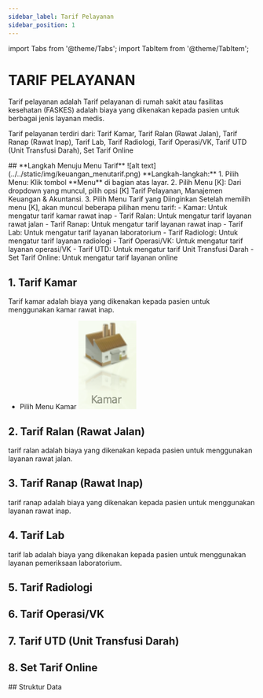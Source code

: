 ```yaml
---
sidebar_label: Tarif Pelayanan
sidebar_position: 1
---
```


import Tabs from '@theme/Tabs';
import TabItem from '@theme/TabItem';

# TARIF PELAYANAN
Tarif pelayanan adalah 
Tarif pelayanan di rumah sakit atau fasilitas kesehatan (FASKES) adalah biaya yang dikenakan kepada pasien untuk berbagai jenis layanan medis.

Tarif pelayanan terdiri dari: Tarif Kamar, Tarif Ralan (Rawat Jalan), Tarif Ranap (Rawat Inap), Tarif Lab, Tarif Radiologi, Tarif Operasi/VK, Tarif UTD (Unit Transfusi Darah), Set Tarif Online

<Tabs>
<TabItem value="Tutorial" label="Tutorial" default>
## **Langkah Menuju Menu Tarif**
![alt text](../../static/img/keuangan_menutarif.png)
**Langkah-langkah:**
1. Pilih Menu: Klik tombol **Menu** di bagian atas layar.
2. Pilih Menu [K]: Dari dropdown yang muncul, pilih opsi [K] Tarif Pelayanan, Manajemen Keuangan & Akuntansi.
3. Pilih Menu Tarif yang Diinginkan
Setelah memilih menu [K], akan muncul beberapa pilihan menu tarif:
     - Kamar: Untuk mengatur tarif kamar rawat inap
     - Tarif Ralan: Untuk mengatur tarif layanan rawat jalan
     - Tarif Ranap: Untuk mengatur tarif layanan rawat inap
     - Tarif Lab: Untuk mengatur tarif layanan laboratorium
     - Tarif Radiologi: Untuk mengatur tarif layanan radiologi
     - Tarif Operasi/VK: Untuk mengatur tarif layanan operasi/VK
     - Tarif UTD: Untuk mengatur tarif Unit Transfusi Darah
     - Set Tarif Online: Untuk mengatur tarif layanan online

## **1. Tarif Kamar**
Tarif kamar adalah biaya yang dikenakan kepada pasien untuk menggunakan kamar rawat inap.
- Pilih Menu Kamar ![alt text](image.png)


## **2. Tarif Ralan (Rawat Jalan)**
tarif ralan adalah biaya yang dikenakan kepada pasien untuk menggunakan layanan rawat jalan.

## **3. Tarif Ranap (Rawat Inap)**
tarif ranap adalah biaya yang dikenakan kepada pasien untuk menggunakan layanan rawat inap.

## **4. Tarif Lab**
tarif lab adalah biaya yang dikenakan kepada pasien untuk menggunakan layanan pemeriksaan laboratorium.

## **5. Tarif Radiologi**
## **6. Tarif Operasi/VK**
## **7. Tarif UTD (Unit Transfusi Darah)**
## **8. Set Tarif Online**

</TabItem>

<TabItem value="Struktur" label="Struktur">
## Struktur Data
</TabItem>
</Tabs>
